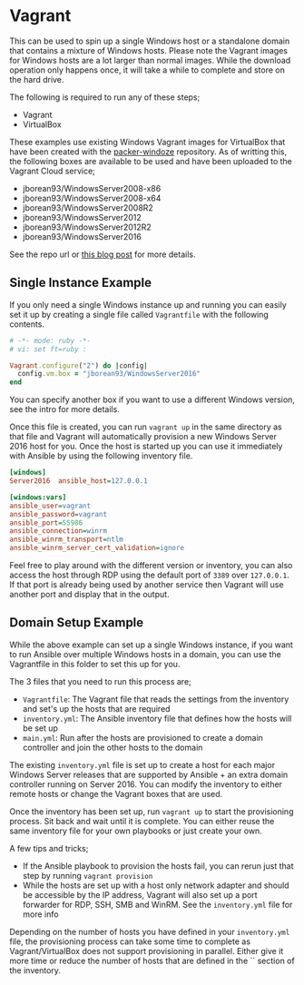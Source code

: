 # Vagrant

This can be used to spin up a single Windows host or a standalone domain that
contains a mixture of Windows hosts. Please note the Vagrant images for Windows
hosts are a lot larger than normal images. While the download operation only
happens once, it will take a while to complete and store on the hard drive.

The following is required to run any of these steps;

* Vagrant
* VirtualBox

These examples use existing Windows Vagrant images for VirtualBox that have
been created with the [packer-windoze](https://github.com/jborean93/packer-windoze)
repository. As of writting this, the following boxes are available to be used
and have been uploaded to the Vagrant Cloud service;

* jborean93/WindowsServer2008-x86
* jborean93/WindowsServer2008-x64
* jborean93/WindowsServer2008R2
* jborean93/WindowsServer2012
* jborean93/WindowsServer2012R2
* jborean93/WindowsServer2016

See the repo url or [this blog post](http://www.bloggingforlogging.com/2017/11/23/using-packer-to-create-windows-images/)
for more details.

## Single Instance Example

If you only need a single Windows instance up and running you can easily set
it up by creating a single file called `Vagrantfile` with the following
contents.

```ruby
# -*- mode: ruby -*-
# vi: set ft=ruby :

Vagrant.configure("2") do |config|
  config.vm.box = "jborean93/WindowsServer2016"
end
```

You can specify another box if you want to use a different Windows version, see
the intro for more details.

Once this file is created, you can run `vagrant up` in the same directory as
that file and Vagrant will automatically provision a new Windows Server 2016
host for you. Once the host is started up you can use it immediately with
Ansible by using the following inventory file.

```ini
[windows]
Server2016  ansible_host=127.0.0.1

[windows:vars]
ansible_user=vagrant
ansible_password=vagrant
ansible_port=55986
ansible_connection=winrm
ansible_winrm_transport=ntlm
ansible_winrm_server_cert_validation=ignore
```

Feel free to play around with the different version or inventory, you can also
access the host through RDP using the default port of `3389` over `127.0.0.1`.
If that port is already being used by another service then Vagrant will
use another port and display that in the output.

## Domain Setup Example

While the above example can set up a single Windows instance, if you want to
run Ansible over multiple Windows hosts in a domain, you can use the
Vagrantfile in this folder to set this up for you.

The 3 files that you need to run this process are;

* `Vagrantfile`: The Vagrant file that reads the settings from the inventory and set's up the hosts that are required
* `inventory.yml`: The Ansible inventory file that defines how the hosts will be set up
* `main.yml`: Run after the hosts are provisioned to create a domain controller and join the other hosts to the domain

The existing `inventory.yml` file is set up to create a host for each major
Windows Server releases that are supported by Ansible + an extra domain
controller running on Server 2016. You can modify the inventory to either
remote hosts or change the Vagrant boxes that are used.

Once the inventory has been set up, run `vagrant up` to start the provisioning
process. Sit back and wait until it is complete. You can either reuse the same
inventory file for your own playbooks or just create your own.

A few tips and tricks;

* If the Ansible playbook to provision the hosts fail, you can rerun just that
  step by running `vagrant provision`
* While the hosts are set up with a host only network adapter and should be
  accessible by the IP address, Vagrant will also set up a port forwarder
  for RDP, SSH, SMB and WinRM. See the `inventory.yml` file for more info

Depending on the number of hosts you have defined in your `inventory.yml` file,
the provisioning process can take some time to complete as Vagrant/VirtualBox
does not support provisioning in parallel. Either give it more time or reduce
the number of hosts that are defined in the `` section of the inventory.
